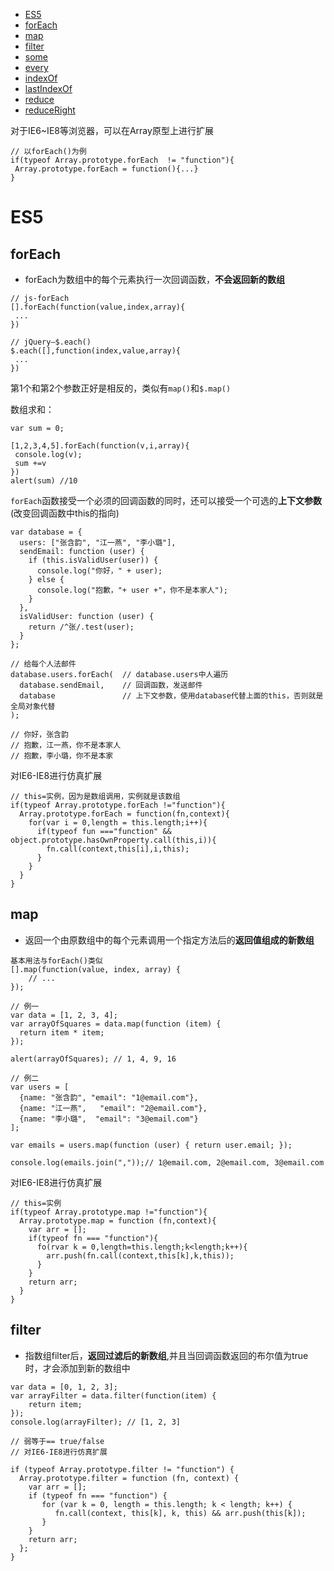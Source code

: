 * [ES5](#ES5)
 * [forEach](#forEach)
 * [map](#map)
 * [filter](#filter)
 * [some](#some)
 * [every](#every)
 * [indexOf](#indexOf)
 * [lastIndexOf](#lastIndexOf)
 * [reduce](#reduce)
 * [reduceRight](#reduceRight)

对于IE6~IE8等浏览器，可以在Array原型上进行扩展
```
// 以forEach()为例
if(typeof Array.prototype.forEach  != "function"){
 Array.prototype.forEach = function(){...} 
}
```
# ES5
## forEach

* forEach为数组中的每个元素执行一次回调函数，**不会返回新的数组**

```
// js-forEach
[].forEach(function(value,index,array){
 ...
})

// jQuery—$.each()
$.each([],function(index,value,array){
 ...
})
```
第1个和第2个参数正好是相反的，类似有`map()`和`$.map()`

数组求和：
```
var sum = 0;

[1,2,3,4,5].forEach(function(v,i,array){
 console.log(v);
 sum +=v
})
alert(sum) //10
```

`forEach`函数接受一个必须的回调函数的同时，还可以接受一个可选的**上下文参数**(改变回调函数中this的指向)

```
var database = {
  users: ["张含韵", "江一燕", "李小璐"],
  sendEmail: function (user) {
    if (this.isValidUser(user)) {
      console.log("你好，" + user);
    } else {
      console.log("抱歉，"+ user +"，你不是本家人");	
    }
  },
  isValidUser: function (user) {
    return /^张/.test(user);
  }
};

// 给每个人法邮件
database.users.forEach(  // database.users中人遍历
  database.sendEmail,    // 回调函数，发送邮件
  database               // 上下文参数，使用database代替上面的this，否则就是全局对象代替
);

// 你好，张含韵
// 抱歉，江一燕，你不是本家人
// 抱歉，李小璐，你不是本家
```
对IE6-IE8进行仿真扩展

```
// this=实例，因为是数组调用，实例就是该数组
if(typeof Array.prototype.forEach !="function"){
  Array.prototype.forEach = function(fn,context){
    for(var i = 0,length = this.length;i++){
      if(typeof fun ==="function" && object.prototype.hasOwnProperty.call(this,i)){
        fn.call(context,this[i],i,this);
      }
    }
  }
}
```


## map

* 返回一个由原数组中的每个元素调用一个指定方法后的**返回值组成的新数组**

```
基本用法与forEach()类似
[].map(function(value, index, array) {
    // ...
});

// 例一
var data = [1, 2, 3, 4];
var arrayOfSquares = data.map(function (item) {
  return item * item;
});

alert(arrayOfSquares); // 1, 4, 9, 16

// 例二
var users = [
  {name: "张含韵", "email": "1@email.com"},
  {name: "江一燕",   "email": "2@email.com"},
  {name: "李小璐",  "email": "3@email.com"}
];

var emails = users.map(function (user) { return user.email; });

console.log(emails.join(","));// 1@email.com, 2@email.com, 3@email.com
```
对IE6-IE8进行仿真扩展

```
// this=实例
if(typeof Array.prototype.map !="function"){
  Array.prototype.map = function (fn,context){
    var arr = [];
    if(typeof fn === "function"){
      fo(rvar k = 0,length=this.length;k<length;k++){
        arr.push(fn.call(context,this[k],k,this));
      }
    }
    return arr;
  }
}
```
## filter

* 指数组filter后，**返回过滤后的新数组**,并且当回调函数返回的布尔值为true时，才会添加到新的数组中

```
var data = [0, 1, 2, 3];
var arrayFilter = data.filter(function(item) {
    return item;
});
console.log(arrayFilter); // [1, 2, 3]

// 弱等于== true/false
// 对IE6-IE8进行仿真扩展

if (typeof Array.prototype.filter != "function") {
  Array.prototype.filter = function (fn, context) {
    var arr = [];
    if (typeof fn === "function") {
       for (var k = 0, length = this.length; k < length; k++) {
          fn.call(context, this[k], k, this) && arr.push(this[k]);
       }
    }
    return arr;
  };
}

```







































